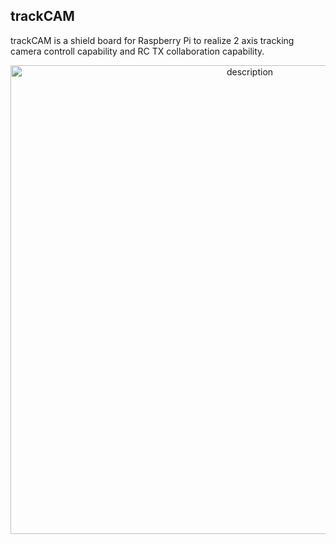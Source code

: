 trackCAM
---

trackCAM is a shield board for Raspberry Pi to realize 2 axis tracking camera controll capability and RC TX collaboration capability.

<p align="center">
<img alt="description" src="https://raw.githubusercontent.com/wiki/opiopan/Track-Cam/images/trackCAM.jpg" width=750>
</p>
